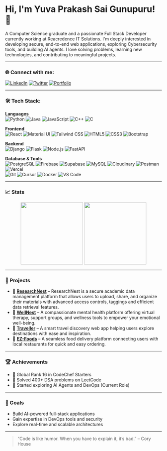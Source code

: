 # Hi, I'm Yuva Prakash Sai Gunupuru! 👋

A Computer Science graduate and a passionate Full Stack Developer currently working at Reacredence IT Solutions. I'm deeply interested in developing secure, end-to-end web applications, exploring Cybersecurity tools, and building AI agents. I love solving problems, learning new technologies, and contributing to meaningful projects.

---

### 🌐 Connect with me:
[![LinkedIn](https://img.shields.io/badge/LinkedIn-0077B5?logo=linkedin&logoColor=white)](https://www.linkedin.com/in/yuvaprakashsai-gunupuru/)
[![Twitter](https://img.shields.io/badge/Twitter-1DA1F2?logo=twitter&logoColor=white)](https://twitter.com/iam_yuvi24)
[![Portfolio](https://img.shields.io/badge/Portfolio-000?style=flat&logo=vercel&logoColor=white)](https://yuvaprakashsai-portfolio.web.app/)

---

### 🛠️ Tech Stack:
**Languages**  
![Python](https://img.shields.io/badge/Python-3776AB?style=flat&logo=python&logoColor=white)
![Java](https://img.shields.io/badge/Java-007396?style=flat&logo=java&logoColor=white)
![JavaScript](https://img.shields.io/badge/JavaScript-F7DF1E?style=flat&logo=javascript&logoColor=black)
![C++](https://img.shields.io/badge/C%2B%2B-00599C?style=flat&logo=c%2B%2B&logoColor=white)
![C](https://img.shields.io/badge/C-00599C?style=flat&logo=c&logoColor=white)

**Frontend**  
![React](https://img.shields.io/badge/React-20232A?style=flat&logo=react&logoColor=61DAFB)
![Material UI](https://img.shields.io/badge/Material--UI-0081CB?style=flat&logo=mui&logoColor=white)
![Tailwind CSS](https://img.shields.io/badge/Tailwind_CSS-38B2AC?style=flat&logo=tailwind-css&logoColor=white)
![HTML5](https://img.shields.io/badge/HTML5-E34F26?style=flat&logo=html5&logoColor=white)
![CSS3](https://img.shields.io/badge/CSS3-1572B6?style=flat&logo=css3&logoColor=white)
![Bootstrap](https://img.shields.io/badge/Bootstrap-7952B3?style=flat&logo=bootstrap&logoColor=white)

**Backend**  
![Django](https://img.shields.io/badge/Django-092E20?style=flat&logo=django&logoColor=white)
![Flask](https://img.shields.io/badge/Flask-000000?style=flat&logo=flask)
![Node.js](https://img.shields.io/badge/Node.js-339933?style=flat&logo=nodedotjs&logoColor=white)
![FastAPI](https://img.shields.io/badge/FastAPI-005571?style=flat&logo=fastapi)

**Database & Tools**  
![PostgreSQL](https://img.shields.io/badge/PostgreSQL-336791?style=flat&logo=postgresql&logoColor=white)
![Firebase](https://img.shields.io/badge/Firebase-FFCA28?style=flat&logo=firebase&logoColor=black)
![Supabase](https://img.shields.io/badge/Supabase-3ECF8E?style=flat&logo=supabase&logoColor=white)
![MySQL](https://img.shields.io/badge/MySQL-4479A1?style=flat&logo=mysql&logoColor=white)
![Cloudinary](https://img.shields.io/badge/Cloudinary-3448C5?style=flat&logo=cloudinary&logoColor=white)
![Postman](https://img.shields.io/badge/Postman-FF6C37?style=flat&logo=postman&logoColor=white)
![Vercel](https://img.shields.io/badge/Vercel-000000?style=flat&logo=vercel&logoColor=white)  
![Git](https://img.shields.io/badge/Git-F05032?style=flat&logo=git&logoColor=white)
![Cursor](https://img.shields.io/badge/Cursor-000000?style=flat&logo=data:image/svg+xml;base64,PHN2ZyB4bWxucz0iaHR0cDovL3d3dy53My5vcmcvMjAwMC9zdmciIHdpZHRoPSIxMiIgaGVpZ2h0PSIxMiIgdmlld0JveD0iMCAwIDEyIDEyIj48cGF0aCBkPSJNMSAxLjQxN2w5Ljg4MiA0LjQ2NGEuNzUuNzUgMCAwIDEgMCAxLjM0OEwxIDExLjYzN1oiIGZpbGw9IndoaXRlIi8+PC9zdmc+&logoColor=white)
![Docker](https://img.shields.io/badge/Docker-2496ED?style=flat&logo=docker&logoColor=white)
![VS Code](https://img.shields.io/badge/VS_Code-007ACC?style=flat&logo=visual-studio-code&logoColor=white)

---

### 📈 Stats

<div align="center">
  <img src="https://github-readme-streak-stats.herokuapp.com/?user=Yuvaprakash24&theme=radical" height="200"/>
  <img src="https://leetcard.jacoblin.cool/yuvaprakash?theme=dark" height="200"/>
</div>

---

### 🚀 Projects
- 🔗 [**ResearchNest**](https://researchnest.vercel.app/) – ResearchNest is a secure academic data management platform that allows users to upload, share, and organize their materials with advanced access controls, taggings and efficient data retrieval features.
- 🔗 [**WellNest**](https://wellnest-project.netlify.app/) – A compassionate mental health platform offering virtual therapy, support groups, and wellness tools to empower your emotional well-being.
- 🔗 [**Traveller**](https://yuvis-traveller-delta.vercel.app/) – A smart travel discovery web app helping users explore destinations with ease and inspiration.
- 🔗 [**EZ-Foods**](https://yuvis-ez-foods.netlify.app/) – A seamless food delivery platform connecting users with local restaurants for quick and easy ordering.

---

### 🏆 Achievements
- 🥇 Global Rank 16 in CodeChef Starters
- 🔢 Solved 400+ DSA problems on LeetCode
- 🧠 Started exploring AI Agents and DevOps (Current Role)

---

### 🎯 Goals
- Build AI-powered full-stack applications
- Gain expertise in DevOps tools and security
- Explore real-time and scalable architectures

---

> “Code is like humor. When you have to explain it, it’s bad.” – Cory House

